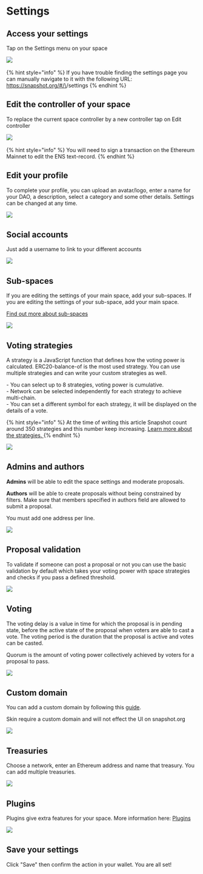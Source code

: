 # Settings

## Access your settings

Tap on the Settings menu on your space

![](<../.gitbook/assets/Capture d’écran 2022-08-11 à 14.07.53.png>)

{% hint style="info" %}
If you have trouble finding the settings page you can manually navigate to it with the following URL: https://snapshot.org/#/\<YOUR-ENS-NAME>/settings
{% endhint %}

## Edit the controller of your space

To replace the current space controller by a new controller tap on Edit controller

![](<../.gitbook/assets/Capture d’écran 2022-08-11 à 14.14.17.png>)

{% hint style="info" %}
You will need to sign a transaction on the Ethereum Mainnet to edit the ENS text-record.&#x20;
{% endhint %}

## Edit your profile

To complete your profile, you can upload an avatar/logo, enter a name for your DAO, a description, select a category and some other details. Settings can be changed at any time.

![](<../.gitbook/assets/Capture d’écran 2022-08-11 à 14.20.57.png>)

## Social accounts

Just add a username to link to your different accounts

![](<../.gitbook/assets/Capture d’écran 2022-08-11 à 14.30.17.png>)

## Sub-spaces

If you are editing the settings of your main space, add your sub-spaces. If you are editing the settings of your sub-space, add your main space.&#x20;

[Find out more about sub-spaces](sub-spaces.md)

![](<../.gitbook/assets/Capture d’écran 2022-08-11 à 14.30.37.png>)

## Voting strategies

A strategy is a JavaScript function that defines how the voting power is calculated. ERC20-balance-of is the most used strategy. You can use multiple strategies and can write your custom strategies as well.

\- You can select up to 8 strategies, voting power is cumulative.\
\- Network can be selected independently for each strategy to achieve multi-chain.\
\- You can set a different symbol for each strategy, it will be displayed on the details of a vote.

{% hint style="info" %}
At the time of writing this article Snapshot count around 350 strategies and this number keep increasing. [Learn more about the strategies. ](../strategies/what-is-a-strategy.md)
{% endhint %}

![](<../.gitbook/assets/Capture d’écran 2022-08-11 à 14.31.08.png>)

## Admins and authors

**Admins** will be able to edit the space settings and moderate proposals.&#x20;

**Authors** will be able to create proposals without being constrained by filters. Make sure that members specified in authors field are allowed to submit a proposal.

You must add one address per line.

![](<../.gitbook/assets/Capture d’écran 2022-08-11 à 14.31.29.png>)

## Proposal validation

To validate if someone can post a proposal or not you can use the basic validation by default which takes your voting power with space strategies and checks if you pass a defined threshold.

![](<../.gitbook/assets/Capture d’écran 2022-08-11 à 14.31.47.png>)

## Voting

The voting delay is a value in time for which the proposal is in pending state, before the active state of the proposal when voters are able to cast a vote. The voting period is the duration that the proposal is active and votes can be casted.

Quorum is the amount of voting power collectively achieved by voters for a proposal to pass.

![](<../.gitbook/assets/Capture d’écran 2022-08-11 à 14.32.03.png>)

## Custom domain

You can add a custom domain by following this [guide](add-custom-domain.md).

Skin require a custom domain and will not effect the UI on snapshot.org

![](<../.gitbook/assets/Capture d’écran 2022-08-11 à 14.32.30.png>)

## Treasuries

Choose a network, enter an Ethereum address and name that treasury. You can add multiple treasuries. &#x20;

![](<../.gitbook/assets/Capture d’écran 2022-08-11 à 14.32.50.png>)

## Plugins

Plugins give extra features for your space. More information here:​ [Plugins](../plugins/)

![](<../.gitbook/assets/Capture d’écran 2022-08-11 à 14.33.20.png>)

## Save your settings

Click "Save" then confirm the action in your wallet. You are all set!
